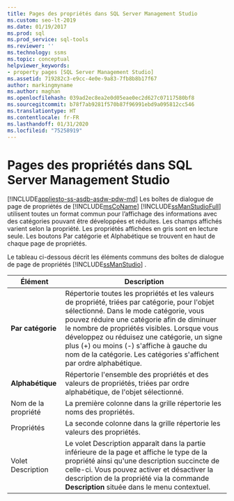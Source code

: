 ```yaml
---
title: Pages des propriétés dans SQL Server Management Studio
ms.custom: seo-lt-2019
ms.date: 01/19/2017
ms.prod: sql
ms.prod_service: sql-tools
ms.reviewer: ''
ms.technology: ssms
ms.topic: conceptual
helpviewer_keywords:
- property pages [SQL Server Management Studio]
ms.assetid: 719282c3-e9cc-4e0e-9a83-7fb8b8b17f67
author: markingmyname
ms.author: maghan
ms.openlocfilehash: 039ad2ec8ea2e0d05eae0ec2d627c07117580bf8
ms.sourcegitcommit: b78f7ab9281f570b87f96991ebd9a095812cc546
ms.translationtype: HT
ms.contentlocale: fr-FR
ms.lasthandoff: 01/31/2020
ms.locfileid: "75258919"
---
```

# <a name="property-pages-in-sql-server-management-studio"></a>Pages des propriétés dans SQL Server Management Studio
[!INCLUDE[appliesto-ss-asdb-asdw-pdw-md](../includes/appliesto-ss-asdb-asdw-pdw-md.md)]
Les boîtes de dialogue de page de propriétés de [!INCLUDE[msCoName](../includes/msconame_md.md)] [!INCLUDE[ssManStudioFull](../includes/ssmanstudiofull-md.md)] utilisent toutes un format commun pour l’affichage des informations avec des catégories pouvant être développées et réduites. Les champs affichés varient selon la propriété. Les propriétés affichées en gris sont en lecture seule. Les boutons Par catégorie et Alphabétique se trouvent en haut de chaque page de propriétés.  
  
Le tableau ci-dessous décrit les éléments communs des boîtes de dialogue de page de propriétés [!INCLUDE[ssManStudio](../includes/ssmanstudio-md.md)] .  
  
|Élément|Description|  
|-----------|---------------|  
|**Par catégorie**|Répertorie toutes les propriétés et les valeurs de propriété, triées par catégorie, pour l'objet sélectionné. Dans le mode catégorie, vous pouvez réduire une catégorie afin de diminuer le nombre de propriétés visibles. Lorsque vous développez ou réduisez une catégorie, un signe plus (+) ou moins (-) s'affiche à gauche du nom de la catégorie. Les catégories s'affichent par ordre alphabétique.|  
|**Alphabétique**|Répertorie l'ensemble des propriétés et des valeurs de propriétés, triées par ordre alphabétique, de l'objet sélectionné.|  
|Nom de la propriété|La première colonne dans la grille répertorie les noms des propriétés.|  
|Propriétés|La seconde colonne dans la grille répertorie les valeurs des propriétés.|  
|Volet Description|Le volet Description apparaît dans la partie inférieure de la page et affiche le type de la propriété ainsi qu'une description succincte de celle-ci. Vous pouvez activer et désactiver la description de la propriété via la commande **Description** située dans le menu contextuel.|  
  
